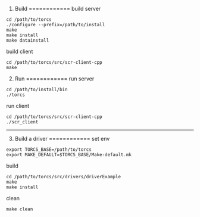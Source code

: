 1. Build
============
build server
```
cd /path/to/torcs
./configure --prefix=/path/to/install
make
make install
make datainstall
```

build client
```
cd /path/to/torcs/src/scr-client-cpp
make
```

2. Run
============
run server
```
cd /path/to/install/bin
./torcs
```

run client
```
cd /path/to/torcs/src/scr-client-cpp
./scr_client
```

---------------------------------------------------------------

3. Build a driver
============
set env
```
export TORCS_BASE=/path/to/torcs
export MAKE_DEFAULT=$TORCS_BASE/Make-default.mk
```

build
```
cd /path/to/torcs/src/drivers/driverExample
make
make install
```

clean
```
make clean
```